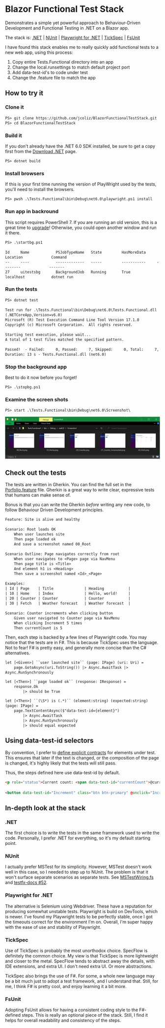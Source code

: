 # Blazor Functional Test Stack

Demonstrates a simple yet powerful approach to Behaviour-Driven Development
and Functional Testing in .NET on a Blazor app.

The stack is: [.NET](https://dotnet.microsoft.com/en-us/download) | [NUnit](https://nunit.org/) | [Playwright for .NET](https://playwright.dev/dotnet/docs/intro) | [TickSpec](https://github.com/fsprojects/TickSpec) | [FsUnit](https://fsprojects.github.io/FsUnit/)

I have found this stack enables me to really quickly add functional tests to a new
web app, using this process:

1. Copy entire Tests.Functional directory into an app
2. Change the local.runsettings to match default project port
3. Add data-test-id's to code under test
4. Change the .feature file to match the app

## How to try it

### Clone it

```
PS> git clone https://github.com/jcoliz/BlazorFunctionalTestStack.git
PS> cd BlazorFunctionalTestStack
```

### Build it

If you don't already have the .NET 6.0 SDK installed, be sure to get a copy first from the [Download .NET](https://dotnet.microsoft.com/en-us/download) page.

```
PS> dotnet build
```

### Install browsers

If this is your first time running the version of PlayWright used by the tests, you'll need to
install the browsers.

```
PS> pwsh .\Tests.Functional\bin\Debug\net6.0\playwright.ps1 install
```

### Run app in backround

This script requires PowerShell 7. If you are running an old version, this is a great time
to [upgrade](https://docs.microsoft.com/en-us/powershell/scripting/install/installing-powershell-on-windows)! Otherwise, you could open another window and run it there.

```
PS> .\startbg.ps1

Id     Name            PSJobTypeName   State         HasMoreData     Location             Command
--     ----            -------------   -----         -----------     --------             -------
27     uitestsbg       BackgroundJob   Running       True            localhost            dotnet run
```

### Run the tests

```
PS> dotnet test

Test run for .\Tests.Functional\bin\Debug\net6.0\Tests.Functional.dll (.NETCoreApp,Version=v6.0)
Microsoft (R) Test Execution Command Line Tool Version 17.1.0
Copyright (c) Microsoft Corporation.  All rights reserved.

Starting test execution, please wait...
A total of 1 test files matched the specified pattern.

Passed!  - Failed:     0, Passed:     7, Skipped:     0, Total:     7, Duration: 13 s - Tests.Functional.dll (net6.0)
```

### Stop the background app

Best to do it now before you forget!

```
PS> .\stopbg.ps1
```

### Examine the screen shots

```
PS> start .\Tests.Functional\bin\Debug\net6.0\Screenshot\
```

![Screenshots](/docs/images/Screenshots.png)

## Check out the tests

The tests are written in Gherkin. You can find the full set in the [Porfolio.feature](Tests.Functional/Portfolio.feature) file. Gherkin is a great way to write clear, expressive
tests that humans can make sense of.

Bonus is that you can write the Gherkin *before* writing any new code, to follow 
Behaviour Driven Development principles.

```Gherkin
Feature: Site is alive and healthy

Scenario: Root loads OK
    When user launches site
    Then page loaded ok
    And save a screenshot named 00_Root

Scenario Outline: Page navigates correctly from root
    When user navigates to <Page> page via NavMenu
    Then page title is <Title>
    And element h1 is <Heading>
    Then save a screenshot named <Id>_<Page>

Examples:
| Id | Page    | Title              | Heading           |
| 10 | Home    | Index              | Hello, world!     |
| 20 | Counter | Counter            | Counter           |
| 30 | Fetch   | Weather forecast   | Weather forecast  |

Scenario: Counter increments when clicking button
    Given user navigated to Counter page via NavMenu
    When clicking Increment 5 times
    Then currentCount is 5
```

Then, each step is backed by a few lines of Playwright code. You may notice that the tests
are in F#. This is because TickSpec uses the language. Not to fear! F# is pretty easy, and generally more concise than the C# alternatives.

```F#
let [<Given>] ``user launched site`` (page: IPage) (uri: Uri) = 
    page.GotoAsync(uri.ToString()) |> Async.AwaitTask |> Async.RunSynchronously
```

```F#
let [<Then>] ``page loaded ok`` (response: IResponse) =
    response.Ok 
        |> should be True
```

```F#
let [<Then>] ``(\S*) is (.*)`` (element:string) (expected:string) (page: IPage) =
    page.TextContentAsync($"data-test-id={element}") 
        |> Async.AwaitTask 
        |> Async.RunSynchronously 
        |> should equal expected
```

## Using data-test-id selectors

By convention, I prefer to [define explicit contracts](https://playwright.dev/dotnet/docs/selectors#define-explicit-contract) for elements under test. This ensures that later if the text is changed, or the composition of the page is changed, it's highly likely that the tests will still pass.

Thus, the steps defined here use data-test-id by default.

```html
<p role="status">Current count: <span data-test-id="currentCount">@currentCount</span></p>

<button data-test-id="Increment" class="btn btn-primary" @onclick="IncrementCount">Click me</button>
```

## In-depth look at the stack

### .NET

The first choice is to write the tests in the same framework used to write the code.
Personally, I prefer .NET for everything, so it's my default starting point.

### NUnit

I actually prefer MSTest for its simplicity. However, MSTest doesn't work well in this case,
so I needed to step up to NUnit. The problem is that it won't surface separate scenarios
as separate tests. See [MSTestWiring.fs](https://github.com/fsprojects/TickSpec/blob/master/Examples/ByFramework/MSTest/MSTest.FSharp/MSTestWiring.fs) and [testfx-docs #52](https://github.com/Microsoft/testfx-docs/pull/52).

### Playwright for .NET

The alternative is Selenium using Webdriver. These have a reputation for producing somewhat
unstable tests. Playwright is build on DevTools, which is newer. I've found my Playwright tests
to be perfectly stable, once I got the timeouts correct for the environment I'm on. Overall,
I'm super happy with the ease of use and stability of Playwright.

### TickSpec

Use of TickSpec is probably the most unorthodox choice. SpecFlow is definitely the common choice.
My view is that TickSpec is more lightweight and closer to the metal. SpecFlow tends to abstract
away the details, with IDE extensions, and extra UI. I don't need extra UI. Or more abstractions.

TickSpec also brings the use of F#. For some, a whole new language may be a bit much just to
adopt a test framework, and I understand that. Still, for me, I think F# is pretty cool, and
enjoy learning it a bit more.

### FsUnit

Adopting FsUnit allows for having a consistent coding style to the F#-defined steps. This is
really an optional piece of the stack. Still, I find it helps for overall readability and consistency of the steps.

